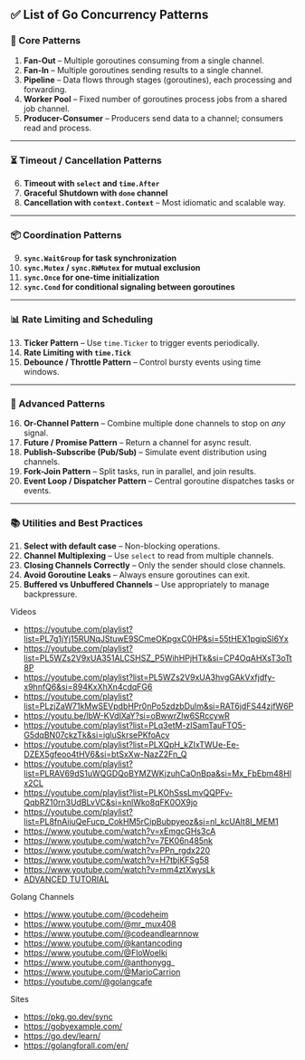 ## ✅ **List of Go Concurrency Patterns**

### 🔁 Core Patterns

1. **Fan-Out** – Multiple goroutines consuming from a single channel.
2. **Fan-In** – Multiple goroutines sending results to a single channel.
3. **Pipeline** – Data flows through stages (goroutines), each processing and forwarding.
4. **Worker Pool** – Fixed number of goroutines process jobs from a shared job channel.
5. **Producer-Consumer** – Producers send data to a channel; consumers read and process.

---

### ⏳ Timeout / Cancellation Patterns

6. **Timeout with `select` and `time.After`**
7. **Graceful Shutdown with `done` channel**
8. **Cancellation with `context.Context`** – Most idiomatic and scalable way.


---

### 📦 Coordination Patterns

9. **`sync.WaitGroup` for task synchronization**
10. **`sync.Mutex` / `sync.RWMutex` for mutual exclusion**
11. **`sync.Once` for one-time initialization**
12. **`sync.Cond` for conditional signaling between goroutines**

---

### 📊 Rate Limiting and Scheduling

13. **Ticker Pattern** – Use `time.Ticker` to trigger events periodically.
14. **Rate Limiting with `time.Tick`**
15. **Debounce / Throttle Pattern** – Control bursty events using time windows.

---

### 🧠 Advanced Patterns

16. **Or-Channel Pattern** – Combine multiple done channels to stop on *any* signal.
17. **Future / Promise Pattern** – Return a channel for async result.
18. **Publish-Subscribe (Pub/Sub)** – Simulate event distribution using channels.
19. **Fork-Join Pattern** – Split tasks, run in parallel, and join results.
20. **Event Loop / Dispatcher Pattern** – Central goroutine dispatches tasks or events.

---

### 📚 Utilities and Best Practices

21. **Select with default case** – Non-blocking operations.
22. **Channel Multiplexing** – Use `select` to read from multiple channels.
23. **Closing Channels Correctly** – Only the sender should close channels.
24. **Avoid Goroutine Leaks** – Always ensure goroutines can exit.
25. **Buffered vs Unbuffered Channels** – Use appropriately to manage backpressure.

Videos 
- https://youtube.com/playlist?list=PL7g1jYj15RUNqJStuwE9SCmeOKpgxC0HP&si=55tHEX1pgipSl6Yx
- https://youtube.com/playlist?list=PL5WZs2V9xUA351ALCSHSZ_P5WihHPjHTk&si=CP4OqAHXsT3oTt8P
- https://youtube.com/playlist?list=PL5WZs2V9xUA3hvgGAkVxfjdfy-x9hnfQ6&si=894KxXhXn4cdqFG6
- https://youtube.com/playlist?list=PLzjZaW71kMwSEVpdbHPr0nPo5zdzbDulm&si=RAT6jdFS44zjfW6P
- https://youtu.be/lbW-KVdIXaY?si=oBwwrZlw6SRccywR
- https://youtube.com/playlist?list=PLq3etM-zISamTauFTO5-G5dqBN07ckzTk&si=igluSkrsePKfoAcv
- https://youtube.com/playlist?list=PLXQpH_kZIxTWUe-Ee-DZEX5gfeoo4tHV6&si=btSxXw-NazZ2Fn_Q
- https://youtube.com/playlist?list=PLRAV69dS1uWQGDQoBYMZWKjzuhCaOnBpa&si=Mx_FbEbm48Hlx2CL
- https://youtube.com/playlist?list=PLKOhSssLmvQQPFv-QqbRZ10rn3UdBLvVC&si=knlWko8qFK0OX9jo
- https://youtube.com/playlist?list=PL8fnAiiuQeFucp_CokHM5rCipBubpyeoz&si=nl_kcUAlt8I_MEM1
- https://www.youtube.com/watch?v=xEmgcGHs3cA
- https://www.youtube.com/watch?v=7EK06n485nk
- https://www.youtube.com/watch?v=PPn_rgdx220
- https://www.youtube.com/watch?v=H7tbjKFSg58
- https://www.youtube.com/watch?v=mm4ztXwysLk
- [ADVANCED TUTORIAL](https://youtube.com/playlist?list=PLoILbKo9rG3skRCj37Kn5Zj803hhiuRK6&si=8_7OKNcd6j_7uRpB)

Golang Channels 
- https://www.youtube.com/@codeheim
- https://www.youtube.com/@mr_mux408
- https://www.youtube.com/@codeandlearnnow
- https://www.youtube.com/@kantancoding
- https://www.youtube.com/@FloWoelki
- https://www.youtube.com/@anthonygg_
- https://www.youtube.com/@MarioCarrion
- https://youtube.com/@golangcafe


Sites 
- https://pkg.go.dev/sync
- https://gobyexample.com/
- https://go.dev/learn/
- https://golangforall.com/en/

